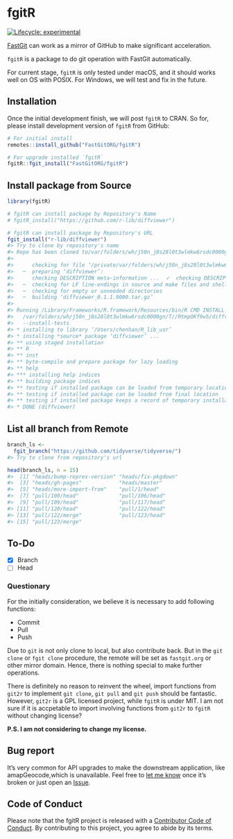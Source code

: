 
<!-- README.md is generated from README.Rmd. Please edit that file -->

# fgitR

<!-- badges: start -->

[![Lifecycle:
experimental](https://img.shields.io/badge/lifecycle-experimental-orange.svg)](https://lifecycle.r-lib.org/articles/stages.html#experimental)
<!-- badges: end -->

[FastGit](https://doc.fastgit.org/) can work as a mirror of GitHub to
make significant acceleration.

`fgitR` is a package to do git operation with FastGit automatically.

For current stage, `fgitR` is only tested under macOS, and it should
works well on OS with POSIX. For Windows, we will test and fix in the
future.

## Installation

Once the initial development finish, we will post `fgitR` to CRAN. So
for, please install development version of `fgitR` from GitHub:
<!-- You can install the released version of fgitR from [CRAN](https://CRAN.R-project.org) with: -->

``` r
# For initial install
remotes::install_github("FastGitORG/fgitR")

# For upgrade installed `fgitR`
fgitR::fgit_install("FastGitORG/fgitR")
```

## Install package from Source

``` r
library(fgitR)

# fgitR can install package by Repository's Name
# fgitR_install("https://github.com/r-lib/diffviewer")

# fgitR can install package by Repository's URL
fgit_install("r-lib/diffviewer")
#> Try to clone by repository's name
#> Repo has been cloned to/var/folders/wh/j50n_j8s28l0t3wlmkw6rsdc0000gn/T//RtmpOKf9w5/r-lib/diffviewer
#> 
#>      checking for file ‘/private/var/folders/wh/j50n_j8s28l0t3wlmkw6rsdc0000gn/T/RtmpOKf9w5/r-lib/diffviewer/diffviewer/DESCRIPTION’ ...  ✓  checking for file ‘/private/var/folders/wh/j50n_j8s28l0t3wlmkw6rsdc0000gn/T/RtmpOKf9w5/r-lib/diffviewer/diffviewer/DESCRIPTION’
#>   ─  preparing ‘diffviewer’:
#>      checking DESCRIPTION meta-information ...  ✓  checking DESCRIPTION meta-information
#>   ─  checking for LF line-endings in source and make files and shell scripts
#>   ─  checking for empty or unneeded directories
#>   ─  building ‘diffviewer_0.1.1.9000.tar.gz’
#>      
#> Running /Library/Frameworks/R.framework/Resources/bin/R CMD INSTALL \
#>   /var/folders/wh/j50n_j8s28l0t3wlmkw6rsdc0000gn/T//RtmpOKf9w5/diffviewer_0.1.1.9000.tar.gz \
#>   --install-tests 
#> * installing to library ‘/Users/chenhan/R_lib_usr’
#> * installing *source* package ‘diffviewer’ ...
#> ** using staged installation
#> ** R
#> ** inst
#> ** byte-compile and prepare package for lazy loading
#> ** help
#> *** installing help indices
#> ** building package indices
#> ** testing if installed package can be loaded from temporary location
#> ** testing if installed package can be loaded from final location
#> ** testing if installed package keeps a record of temporary installation path
#> * DONE (diffviewer)
```

## List all branch from Remote

``` r
branch_ls <-
  fgit_branch("https://github.com/tidyverse/tidyverse/")
#> Try to clone from repository's url

head(branch_ls, n = 15)
#>  [1] "heads/bump-reprex-version" "heads/fix-pkgdown"        
#>  [3] "heads/gh-pages"            "heads/master"             
#>  [5] "heads/more-import-from"    "pull/1/head"              
#>  [7] "pull/100/head"             "pull/106/head"            
#>  [9] "pull/109/head"             "pull/117/head"            
#> [11] "pull/120/head"             "pull/122/head"            
#> [13] "pull/122/merge"            "pull/123/head"            
#> [15] "pull/123/merge"
```

## To-Do

-   [x] Branch
-   [ ] Head

### Questionary

For the initially consideration, we believe it is necessary to add
following functions:

-   Commit
-   Pull
-   Push

Due to `git` is not only clone to local, but also contribute back. But
in the `git clone` or `fgit clone` procedure, the remote will be set as
`fastgit.org` or other mirror domain. Hence, there is nothing special to
make further operations.

There is definitely no reason to reinvent the wheel, import functions
from `git2r` to implement `git clone`, `git pull` and `git push` should
be fantastic. However, `git2r` is a GPL licensed project, while `fgitR`
is under MIT. I am not sure if it is accpetable to import involving
functions from `git2r` to `fgitR` without changing license?

**P.S. I am not considering to change my license.**

## Bug report

It’s very common for API upgrades to make the downstream application,
like amapGeocode,which is unavailable. Feel free to [let me
know](mailto://chenhan28@gmail.com) once it’s broken or just open an
<a class="github-button" href="https://github.com/FastGitORG/fgitR/issues" data-color-scheme="no-preference: light; light: light; dark: dark;" data-size="large" aria-label="Issue FastGitORG/fgitR on GitHub">Issue</a>.

## Code of Conduct

Please note that the fgitR project is released with a [Contributor Code
of
Conduct](https://contributor-covenant.org/version/2/0/CODE_OF_CONDUCT.html).
By contributing to this project, you agree to abide by its terms.
